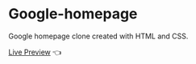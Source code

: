 # Google-homepage

Google homepage clone created with HTML and CSS.

[Live Preview](https://amtanny.github.io/google-homepage/) 👈
